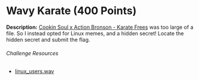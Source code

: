 # Wavy Karate (400 Points)
**Description:** [Cookin Soul x Action Bronson - Karate Frees](https://www.youtube.com/watch?v=cLi05MF5X7Q) was too large of a file. So I instead opted for Linux memes, and a hidden secret! Locate the hidden secret and submit the flag.

###### Challenge Resources
- [linux_users.wav](./src/linux_users.wav)
